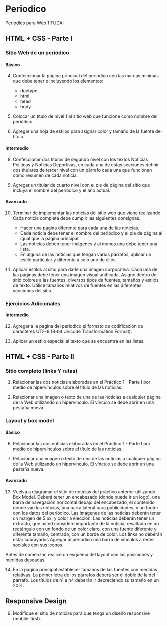 # Periodico

Periodico para Web 1 TUDAI

## HTML + CSS - Parte I

### Sitio Web de un periódico

#### Básico
4. Confeccionar la página principal del periódico con las marcas mínimas que debe tener e incluyendo los elementos:
    - doctype
    - html
    - head
    - body

5. Colocar un título de nivel 1 al sitio web que funcione como nombre del periódico.

6. Agregar una hoja de estilos para asignar color y tamaño de la fuente del título.

#### Intermedio

8. Confeccionar dos títulos de segundo nivel con los textos Noticias Políticas y Noticias Deportivas, en cada una de estas secciones definir dos titulares de tercer nivel con un párrafo cada una que funcionen como resumen de cada noticia.

9. Agregar un titular de cuarto nivel con el pie de página del sitio que incluya el nombre del periódico y el año actual.

#### Avanzado

10. Terminar de implementar las noticias del sitio web que viene realizando. Cada noticia completa debe cumplir las siguientes consignas.
    - Hacer una página diferente para cada una de las noticias.
    - Cada noticia debe tener el nombre del periódico y el pie de página al igual que la página principal.
    - Las noticias deben tener imágenes y al menos una debe tener una lista.
    - En alguna de las noticias que tengan varios párrafos, aplicar un estilo particular y diferente a solo uno de ellos.

11. Aplicar estilos al sitio para darle una imagen corporativa. Cada una de las páginas debe tener una imagen visual unificada. Asigne dentro del sitio colores a las fuentes, diversos  tipos de fuentes, tamaños y estilos de texto. Utilice tamaños relativos de fuentes  en las diferentes secciones del sitio.

### Ejercicios Adicionales

#### Intermedio

12. Agregar a la pagina del periodico el formato de codificación de caracteres UTF-8 (8-bit Unicode Transformation Format).

13. Aplicar un estilo especial al texto que se encuentra en las listas.

## HTML + CSS - Parte II

### Sitio completo (links Y rutas)

1. Relacionar las dos noticias elaboradas en el Práctico 1 - Parte I por medio de hipervínculos sobre el título de las noticias.

2. Relacionar una imagen o texto de una de las noticias a cualquier página de la Web utilizando un hipervínculo. El vínculo se debe abrir en una pestaña nueva.

### Layout y box model

#### Básico

6. Relacionar las dos noticias elaboradas en el Práctico 1 - Parte I por medio de hipervínculos sobre el título de las noticias.

7. Relacionar una imagen o texto de una de las noticias a cualquier página de la Web utilizando un hipervínculo. El vínculo se debe abrir en una pestaña nueva.

#### Avanzado

13. Vuelva a diagramar el sitio de noticias del práctico anterior utilizando Box Model. Deberá tener un encabezado (donde puede ir un logo), una barra de navegación horizontal debajo del encabezado, el contenido donde van las noticias, una barra lateral para publicidades, y un footer con los datos del periódico.
Las imágenes de las noticias deberán tener un margen de 5 px, y color a elección. 
Las noticias deberán tener un extracto, que usted considere importante de la noticia, resaltado en un rectángulo con un fondo de un color claro, con una fuente diferente y diferente tamaño, centrado, con un borde de color.
Los links no deberán estar subrayados
Agregar al periódico una barra de vínculos a redes sociales con sus iconos.

Antes de comenzar, realice un esquema del layout con las posiciones y medidas deseadas.

14. En la página principal establecer tamaños de las fuentes con medidas relativas. La primer letra de los párrafos deberá ser el doble de la del párrafo. Los títulos de h1 a h4 deberán ir decreciendo su tamaño en un 20%.

## Responsive Design

9. Modifique el sitio de noticias para que tenga un diseño responsive (mobile-first).